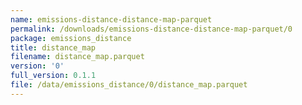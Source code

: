 ```yaml
---
name: emissions-distance-distance-map-parquet
permalink: /downloads/emissions-distance-distance-map-parquet/0
package: emissions_distance
title: distance_map
filename: distance_map.parquet
version: '0'
full_version: 0.1.1
file: /data/emissions_distance/0/distance_map.parquet
---
```

